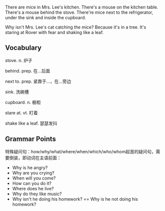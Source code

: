 There are mice in Mrs. Lee's kitchen. There's a mouse on the kitchen table. There's a mouse behind the stove. There're mice next to the refrigerator, under the sink and inside the cupboard.

Why isn't Mrs. Lee's cat catching the mice? Because it's in a tree. It's staring at Rover with fear and shaking like a leaf.

## Vocabulary
stove. n. 炉子

behind. prep. 在...后面

next to. prep. 紧靠于...，在...旁边

sink. 洗碗槽

cupboard. n. 橱柜

stare at. vt. 盯着

shake like a leaf. 瑟瑟发抖

## Grammar Points
特殊疑问句：how/why/what/where/when/which/who/whom起首的疑问句，需要倒装，即动词在主语前面：
- Why is he angry?
- Why are you crying?
- When will you come?
- How can you do it?
- Where does he live?
- Why do they like music?
- Why isn't he doing his homework? == Why is he not doing his homework?
